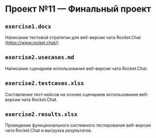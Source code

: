 # Проект №11 — Финальный проект
## `exercise1.docx`
Написание тестовой стратегии для веб-версии чата Rocket.Chat (https://www.rocket.chat/).

## `exercise2.usecases.md`
Написание сценариев использования веб-версии чата Rocket.Chat.

## `exercise2.testcases.xlsx`
Составление тест-кейсов на основе сценариев использования веб-версии чата Rocket.Chat.

## `exercise2.results.xlsx`
Проведение функционального системного тестирования веб-версии чата Rocket.Chat и выгрузка результатов.
